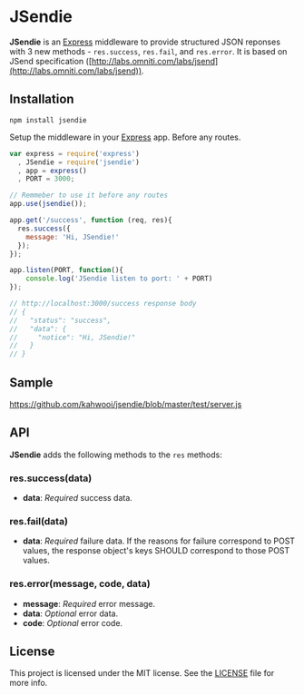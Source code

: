 # JSendie

**JSendie** is an [Express](http://expressjs.com) middleware to provide structured JSON reponses 
with 3 new methods - `res.success`, `res.fail`, and `res.error`.
It is based on JSend specification ([http://labs.omniti.com/labs/jsend](http://labs.omniti.com/labs/jsend)).

## Installation

```
npm install jsendie
```

Setup the middleware in your [Express](http://expressjs.com) app. Before any routes.
```javascript
var express = require('express')
  , JSendie = require('jsendie')
  , app = express()
  , PORT = 3000;

// Remmeber to use it before any routes
app.use(jsendie());

app.get('/success', function (req, res){
  res.success({
    message: 'Hi, JSendie!'
  });
});

app.listen(PORT, function(){
    console.log('JSendie listen to port: ' + PORT)
});

// http://localhost:3000/success response body
// {
//   "status": "success",
//   "data": {
//     "notice": "Hi, JSendie!"
//   }
// }
```
## Sample

https://github.com/kahwooi/jsendie/blob/master/test/server.js

## API

**JSendie** adds the following methods to the `res` methods:

### res.success(data)
* __data__: _Required_ success data.

### res.fail(data)
* __data__: _Required_ failure data. If the reasons for failure correspond to POST values, the response object's keys SHOULD correspond to those POST values.

### res.error(message, code, data)
* __message__: _Required_ error message.
* __data__: _Optional_ error data.
* __code__: _Optional_ error code.

## License

This project is licensed under the MIT license. See the [LICENSE](LICENSE) file for more info.